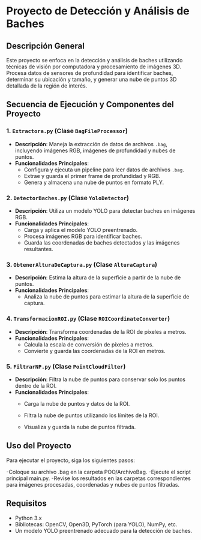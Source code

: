 # Proyecto de Detección y Análisis de Baches

## Descripción General
Este proyecto se enfoca en la detección y análisis de baches utilizando técnicas de visión por computadora y procesamiento de imágenes 3D. Procesa datos de sensores de profundidad para identificar baches, determinar su ubicación y tamaño, y generar una nube de puntos 3D detallada de la región de interés.

## Secuencia de Ejecución y Componentes del Proyecto

### 1. `Extractora.py` (Clase `BagFileProcessor`)
- **Descripción**: Maneja la extracción de datos de archivos `.bag`, incluyendo imágenes RGB, imágenes de profundidad y nubes de puntos.
- **Funcionalidades Principales**:
  - Configura y ejecuta un pipeline para leer datos de archivos `.bag`.
  - Extrae y guarda el primer frame de profundidad y RGB.
  - Genera y almacena una nube de puntos en formato PLY.

### 2. `DetectorBaches.py` (Clase `YoloDetector`)
- **Descripción**: Utiliza un modelo YOLO para detectar baches en imágenes RGB.
- **Funcionalidades Principales**:
  - Carga y aplica el modelo YOLO preentrenado.
  - Procesa imágenes RGB para identificar baches.
  - Guarda las coordenadas de baches detectados y las imágenes resultantes.

### 3. `ObtenerAlturaDeCaptura.py` (Clase `AlturaCaptura`)
- **Descripción**: Estima la altura de la superficie a partir de la nube de puntos.
- **Funcionalidades Principales**:
  - Analiza la nube de puntos para estimar la altura de la superficie de captura.

### 4. `TransformacionROI.py` (Clase `ROICoordinateConverter`)
- **Descripción**: Transforma coordenadas de la ROI de píxeles a metros.
- **Funcionalidades Principales**:
  - Calcula la escala de conversión de píxeles a metros.
  - Convierte y guarda las coordenadas de la ROI en metros.

### 5. `FiltrarNP.py` (Clase `PointCloudFilter`)
- **Descripción**: Filtra la nube de puntos para conservar solo los puntos dentro de la ROI.
- **Funcionalidades Principales**:
  - Carga la nube de puntos y datos de la ROI.
    
  - Filtra la nube de puntos utilizando los límites de la ROI.
    
  - Visualiza y guarda la nube de puntos filtrada.

## Uso del Proyecto
Para ejecutar el proyecto, siga los siguientes pasos:

  -Coloque su archivo .bag en la carpeta POO/ArchivoBag.
  -Ejecute el script principal main.py.
  -Revise los resultados en las carpetas correspondientes para imágenes procesadas, coordenadas y nubes de puntos filtradas.

## Requisitos
- Python 3.x
- Bibliotecas: OpenCV, Open3D, PyTorch (para YOLO), NumPy, etc.
- Un modelo YOLO preentrenado adecuado para la detección de baches.
